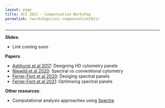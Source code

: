 ```yaml
---
layout: page
title: ACS 2021 - Compensation Workshop
permalink: /workshops/acs-compensation2021/
---
```


---

**Slides**:

- Link coming soon

**Papers**:

- [Ashhurst et al 2017](https://currentprotocols.onlinelibrary.wiley.com/doi/abs/10.1002/cpim.37): Designing HD cytometry panels
- [Niewild et al 2020](https://onlinelibrary.wiley.com/doi/abs/10.1002/cyto.a.24211): Spectral vs conventional cytometry
- [Ferrer-Font et al 2020](https://currentprotocols.onlinelibrary.wiley.com/doi/abs/10.1002/cpcy.70): Desiging spectral panels
- [Ferrer-Font et al 2021](https://currentprotocols.onlinelibrary.wiley.com/doi/10.1002/cpz1.222): Optimising spectral panels

**Other resources**:
- Computational analysis approaches using [Spectre](https://immunedynamics.io/spectre/)

